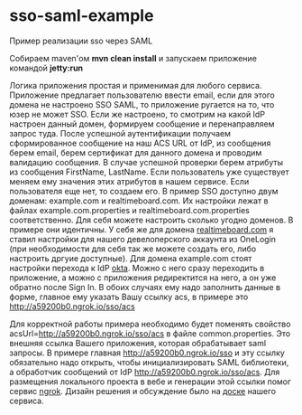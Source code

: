 # sso-saml-example
Пример реализации sso через SAML

Собираем maven'ом **mvn clean install** и запускаем приложение командой **jetty:run**

Логика приложения простая и применимая для любого сервиса.
Приложение предлагает пользователю ввести email, если для этого домена не настроено SSO SAML, то приложение ругается на то, что юзер не может SSO. Если же настроено, то смотрим на какой IdP настроен данный домен, формируем сообщение и перенаправляем запрос туда. После успешной аутентификации получаем сформированное сообщение на наш ACS URL от IdP, из сообщения берем email, берем сертификат для данного домена и проводим валидацию сообщения. В случае успешной проверки берем атрибуты из сообщения FirstName, LastName. Если пользователь уже существует меняем ему значения этих атрибутов в нашем сервисе. Если пользователя еще нет, то создаем его.
В пример SSO доступно двум доменам: example.com и realtimeboard.com. Их настройки лежат в файлах example.com.properties и realtimeboard.com.properties соответственно. Для себя можете настроить сколько угодно доменов. В примере они идентичны. У себя же для домена [realtimeboard.com](https://realtimeboard.com) я ставил настройки для нашего девелоперского аккаунта из OneLogin (при необходимости для себя так же можете создать его, либо настроить дргуие доступные). Для домена example.com стоят настройки перехода к IdP [okta](http://idp.oktadev.com/). Можно с него сразу переходить в приложение, а можно с приложения редиректится на него, а он уже обратно после Sign In. В обоих случаях ему надо заполнить данные в форме, главное ему указать Вашу ссылку acs, в примере это http://a59200b0.ngrok.io/sso/acs

Для корректной работы примера необходимо будет поменять свойство acsUrl=http://a59200b0.ngrok.io/sso/acs в файле common.properties. Это внешняя ссылка Вашего приложения, которая обрабатывает saml запросы. В примере главная http://a59200b0.ngrok.io/sso и эту ссылку обязательно надо открыть, чтобы инициализировать SAML библиотеки, а обработчик сообщений от IdP http://a59200b0.ngrok.io/sso/acs. Для размещения локального проекта в вебе и генерации этой ссылки помог сервис [ngrok](https://ngrok.com/). Дизайн решения и обсуждение было на [доске](https://realtimeboard.com/app/board/o9J_k0Cz5do=/?moveToWidget=3074457345847569069) нашего сервиса.

